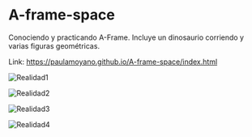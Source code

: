 # A-frame-space
Conociendo y practicando A-Frame. Incluye un dinosaurio corriendo y varias figuras geométricas.

Link: https://paulamoyano.github.io/A-frame-space/index.html


![Realidad1](https://user-images.githubusercontent.com/72522699/154818193-5b81eba1-7c5e-4cfc-b5fc-505d56e90430.jpg)

![Realidad2](https://user-images.githubusercontent.com/72522699/154818190-4948bc0b-9f33-4019-a5f3-f2ed9e14dbcc.jpg)

![Realidad3](https://user-images.githubusercontent.com/72522699/154818201-799f5146-c38b-464c-92f3-f3ef74c68609.jpg)

![Realidad4](https://user-images.githubusercontent.com/72522699/154818203-89265b94-1ea9-466b-ba08-bf093fc76479.jpg)
